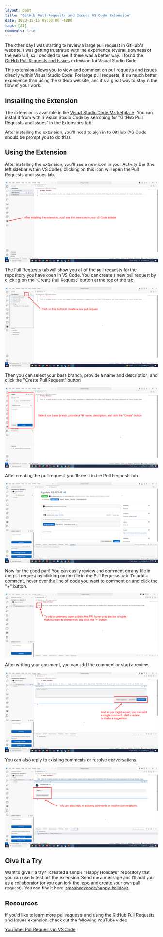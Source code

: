 ```yaml
---
layout: post
title: "GitHub Pull Requests and Issues VS Code Extension"
date: 2023-12-15 09:00:00 -0800
tags: [AI]
comments: true
---
```


The other day I was starting to review a large pull request in GitHub's website. I was getting frustrated with the experience (overall slowness of the web UI), so I decided to see if there was a better way. I found the [GitHub Pull Requests and Issues](https://marketplace.visualstudio.com/items?itemName=GitHub.vscode-pull-request-github) extension for Visual Studio Code.

This extension allows you to view and comment on pull requests and issues directly within Visual Studio Code. For large pull requests, it's a much better experience than using the GitHub website, and it's a great way to stay in the flow of your work.

## Installing the Extension

The extension is available in the [Visual Studio Code Marketplace](https://marketplace.visualstudio.com/items?itemName=GitHub.vscode-pull-request-github). You can install it from within Visual Studio Code by searching for "GitHub Pull Requests and Issues" in the Extensions tab.

After installing the extension, you'll need to sign in to GitHub (VS Code should be prompt you to do this).

## Using the Extension

After installing the extension, you'll see a new icon in your Activity Bar (the left sidebar within VS Code). Clicking on this icon will open the Pull Requests and Issues tab.

![GitHub Pull Requests and Issues Activity Bar Icon](/images/github-pull-requests-and-issues-vs-code-extension/github-pr-vs-code-extension1.png)

The Pull Requests tab will show you all of the pull requests for the repository you have open in VS Code. You can create a new pull request by clicking on the "Create Pull Request" button at the top of the tab.

![GitHub Pull Requests and Issues Pull Requests Tab](/images/github-pull-requests-and-issues-vs-code-extension/github-pr-vs-code-extension2.png)

Then you can select your base branch, provide a name and description, and click the "Create Pull Request" button.

![GitHub Pull Requests and Issues Create Pull Request](/images/github-pull-requests-and-issues-vs-code-extension/github-pr-vs-code-extension3.png)

After creating the pull request, you'll see it in the Pull Requests tab.

![GitHub Pull Requests and Issues Pull Requests Tab](/images/github-pull-requests-and-issues-vs-code-extension/github-pr-vs-code-extension4.png)

Now for the good part! You can easily review and comment on any file in the pull request by clicking on the file in the Pull Requests tab. To add a comment, hover over the line of code you want to comment on and click the "+" button.

![GitHub Pull Requests and Issues Pull Requests Tab](/images/github-pull-requests-and-issues-vs-code-extension/github-pr-vs-code-extension5.png)

After writing your comment, you can add the comment or start a review.

![GitHub Pull Requests and Issues Pull Requests Tab](/images/github-pull-requests-and-issues-vs-code-extension/github-pr-vs-code-extension6.png)

You can also reply to existing comments or resolve conversations.

![GitHub Pull Requests and Issues Pull Requests Tab](/images/github-pull-requests-and-issues-vs-code-extension/github-pr-vs-code-extension7.png)

## Give It a Try

Want to give it a try? I created a simple "Happy Holidays" repository that you can use to test out the extension. Send me a message and I'll add you as a collaborator (or you can fork the repo and create your own pull request). You can find it here: [smashdevcode/happy-holidays](https://github.com/smashdevcode/happy-holidays/pull/1).

## Resources

If you'd like to learn more pull requests and using the GitHub Pull Requests and Issues extension, check out the following YouTube video:

[YouTube: Pull Requests in VS Code](https://www.youtube.com/watch?v=LdSwWxVzUpo)
